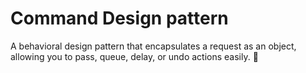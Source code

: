 # Command Design pattern

A behavioral design pattern that encapsulates a request as an object, allowing you to pass, queue, delay, or undo actions easily. 🚀
